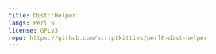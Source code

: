 ```yaml
---
title: Dist::Helper
langs: Perl 6
license: GPLv3
repo: https://github.com/scriptkitties/perl6-dist-helper
---
```

